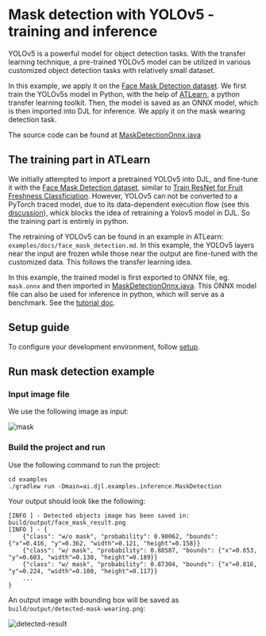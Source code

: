 # Mask detection with YOLOv5 - training and inference

YOLOv5 is a powerful model for object detection tasks. With the transfer learning technique, a pre-trained YOLOv5 model can be utilized in various customized object detection tasks with relatively small dataset. 

In this example, we apply it on the [Face Mask Detection dataset](https://www.kaggle.com/datasets/andrewmvd/face-mask-detection?select=images). We first train the YOLOv5s model in Python, with the help of [ATLearn](https://github.com/awslabs/atlearn/blob/main/examples/docs/face_mask_detection.md), a python transfer learning toolkit.
Then, the model is saved as an ONNX model, which is then imported into DJL for inference. We apply it on the mask wearing detection task. 

The source code can be found at [MaskDetectionOnnx.java](../src/main/java/ai/djl/examples/inference/MaskDetection.java)

## The training part in ATLearn

We initially attempted to import a pretrained YOLOv5 into DJL, and fine-tune it with the [Face Mask Detection dataset](https://www.kaggle.com/datasets/andrewmvd/face-mask-detection?select=images), similar to [Train ResNet for Fruit Freshness Classficiation](./train_transfer_fresh_fruit.md). However, YOLOv5 can not be converted to a PyTorch traced model, due to its data-dependent execution flow (see this [discussion](https://discuss.pytorch.org/t/yolov5-convert-to-torchscript/150180)), whick blocks the idea of retraining a Yolov5 model in DJL. So the training part is entirely in python.

The retraining of YOLOv5 can be found in an example in ATLearn: `examples/docs/face_mask_detection.md`. In this example, the YOLOv5 layers near the input are frozen while those near the output are fine-tuned with the customized data. This follows the transfer learning idea.

In this example, the trained model is first exported to ONNX file, eg. `mask.onnx` and then imported in  [MaskDetectionOnnx.java](../src/main/java/ai/djl/examples/inference/MaskDetection.java).
This ONNX model file can also be used for inference in python, which will serve as a benchmark. See the [tutorial doc](https://github.com/awslabs/atlearn/blob/main/examples/docs/face_mask_detection.md). 

## Setup guide

To configure your development environment, follow [setup](../../docs/development/setup.md).

## Run mask detection example

### Input image file
We use the following image as input:

![mask](https://resources.djl.ai/images/face_mask_detection/face_mask.png)

### Build the project and run
Use the following command to run the project:

```
cd examples
./gradlew run -Dmain=ai.djl.examples.inference.MaskDetection
```

Your output should look like the following:

```text
[INFO ] - Detected objects image has been saved in: build/output/face_mask_result.png
[INFO ] - {
	{"class": "w/o mask", "probability": 0.90062, "bounds": {"x"=0.416, "y"=0.362, "width"=0.121, "height"=0.158}}
	{"class": "w/ mask", "probability": 0.88587, "bounds": {"x"=0.653, "y"=0.603, "width"=0.130, "height"=0.189}}
	{"class": "w/ mask", "probability": 0.87304, "bounds": {"x"=0.816, "y"=0.224, "width"=0.100, "height"=0.117}}
	...
}
```

An output image with bounding box will be saved as `build/output/detected-mask-wearing.png`:

![detected-result](https://resources.djl.ai/images/face_mask_detection/face_mask_result.png)
